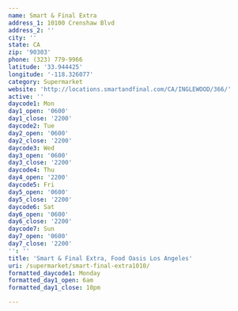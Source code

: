 ```yaml
---
name: Smart & Final Extra
address_1: 10100 Crenshaw Blvd
address_2: ''
city: ''
state: CA
zip: '90303'
phone: (323) 779-9966
latitude: '33.944425'
longitude: '-118.326077'
category: Supermarket
website: 'http://locations.smartandfinal.com/CA/INGLEWOOD/366/'
active: ''
daycode1: Mon
day1_open: '0600'
day1_close: '2200'
daycode2: Tue
day2_open: '0600'
day2_close: '2200'
daycode3: Wed
day3_open: '0600'
day3_close: '2200'
daycode4: Thu
day4_open: '2200'
daycode5: Fri
day5_open: '0600'
day5_close: '2200'
daycode6: Sat
day6_open: '0600'
day6_close: '2200'
daycode7: Sun
day7_open: '0600'
day7_close: '2200'
'': ''
title: 'Smart & Final Extra, Food Oasis Los Angeles'
uri: /supermarket/smart-final-extra1010/
formatted_daycode1: Monday
formatted_day1_open: 6am
formatted_day1_close: 10pm

---
```

